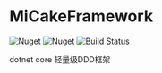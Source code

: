 # MiCakeFramework

![Nuget](https://img.shields.io/nuget/v/MiCake.Core?label=nuget%20version&logo=nuget) ![Nuget](https://img.shields.io/nuget/dt/MiCake.Core?color=green&label=nuget%20downloads&logo=nuget) [![Build Status](https://dev.azure.com/MiCakeOrg/MiCake/_apis/build/status/uoyoCsharp.MiCakeFramework?branchName=master)](https://dev.azure.com/MiCakeOrg/MiCake/_build/latest?definitionId=1&branchName=master)

dotnet core 轻量级DDD框架
